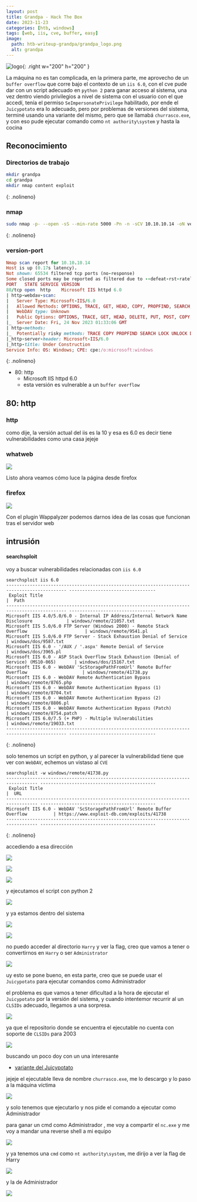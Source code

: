 ```yaml
---
layout: post
title: Grandpa - Hack The Box
date: 2023-11-23
categories: [htb, windows]
tags: [web, iis, cve, buffer, easy]
image:
  path: htb-writeup-grandpa/grandpa_logo.png
  alt: grandpa
---
```


![logo](htb-writeup-grandpa/logo.png){: .right w="200" h="200" }

La máquina no es tan complicada, en la primera parte, me aprovecho de un `buffer overflow` que corre bajo el contexto
de un `iis 6.0`, con el cve pude dar con un script adecuado en `python 2` para ganar acceso al sistema, una vez
dentro viendo privilegios a nivel de sistema con el usuario con el que accedí, tenía el permiso `SeImpersonatePrivilege`
habilitado, por ende el `Juicypotato` era lo adecuado, pero por problemas de versiones del sistema, terminé usando una variante
del mismo, pero que se llamabá `churrasco.exe`, y con eso pude ejecutar comando como  `nt authority\system` y hasta la cocina

## Reconocimiento

### Directorios de trabajo

```bash
mkdir grandpa
cd grandpa
mkdir nmap content exploit
```
{: .nolineno}

### nmap

```bash
sudo nmap -p- --open -sS --min-rate 5000 -Pn -n -sCV 10.10.10.14 -oN version-port
```
{: .nolineno}

### version-port

```ruby
Nmap scan report for 10.10.10.14
Host is up (0.17s latency).
Not shown: 65534 filtered tcp ports (no-response)
Some closed ports may be reported as filtered due to --defeat-rst-ratelimit
PORT   STATE SERVICE VERSION
80/tcp open  http    Microsoft IIS httpd 6.0
| http-webdav-scan: 
|   Server Type: Microsoft-IIS/6.0
|   Allowed Methods: OPTIONS, TRACE, GET, HEAD, COPY, PROPFIND, SEARCH, LOCK, UNLOCK
|   WebDAV type: Unknown
|   Public Options: OPTIONS, TRACE, GET, HEAD, DELETE, PUT, POST, COPY, MOVE, MKCOL, PROPFIND, PROPPATCH, LOCK, UNLOCK, SEARCH
|_  Server Date: Fri, 24 Nov 2023 01:33:06 GMT
| http-methods: 
|_  Potentially risky methods: TRACE COPY PROPFIND SEARCH LOCK UNLOCK DELETE PUT MOVE MKCOL PROPPATCH
|_http-server-header: Microsoft-IIS/6.0
|_http-title: Under Construction
Service Info: OS: Windows; CPE: cpe:/o:microsoft:windows

```
{: .nolineno}

- 80: http
	+ Microsoft IIS httpd 6.0
	+ esta versión es vulnerable a un `buffer overflow`

## 80: http

### http

como dije, la versión actual del iis es la 10 y esa es 6.0 es decir tiene vulnerabilidades como una casa jejeje

### whatweb

![](htb-writeup-grandpa/whatweb1.png)

Listo ahora veamos cómo luce la página desde firefox

### firefox

![](htb-writeup-grandpa/web1.png)

Con el plugin Wappalyzer podemos darnos idea de las cosas que funcionan tras el servidor web

## intrusión

#### searchsploit

voy a buscar vulnerabilidades relacionadas con `iis 6.0`

```
searchsploit iis 6.0
--------------------------------------------------------------------------------------------- ---------------------------------
 Exploit Title                                                                               |  Path
--------------------------------------------------------------------------------------------- ---------------------------------
Microsoft IIS 4.0/5.0/6.0 - Internal IP Address/Internal Network Name Disclosure             | windows/remote/21057.txt
Microsoft IIS 5.0/6.0 FTP Server (Windows 2000) - Remote Stack Overflow                      | windows/remote/9541.pl
Microsoft IIS 5.0/6.0 FTP Server - Stack Exhaustion Denial of Service                        | windows/dos/9587.txt
Microsoft IIS 6.0 - '/AUX / '.aspx' Remote Denial of Service                                 | windows/dos/3965.pl
Microsoft IIS 6.0 - ASP Stack Overflow Stack Exhaustion (Denial of Service) (MS10-065)       | windows/dos/15167.txt
Microsoft IIS 6.0 - WebDAV 'ScStoragePathFromUrl' Remote Buffer Overflow                     | windows/remote/41738.py
Microsoft IIS 6.0 - WebDAV Remote Authentication Bypass                                      | windows/remote/8765.php
Microsoft IIS 6.0 - WebDAV Remote Authentication Bypass (1)                                  | windows/remote/8704.txt
Microsoft IIS 6.0 - WebDAV Remote Authentication Bypass (2)                                  | windows/remote/8806.pl
Microsoft IIS 6.0 - WebDAV Remote Authentication Bypass (Patch)                              | windows/remote/8754.patch
Microsoft IIS 6.0/7.5 (+ PHP) - Multiple Vulnerabilities                                     | windows/remote/19033.txt
--------------------------------------------------------------------------------------------- ---------------------------------
```
{: .nolineno}

solo tenemos un script en python, y al parecer la vulnerabilidad tiene que ver con `WebDAV`, echemos un vistaso al `CVE`

```
searchsploit -w windows/remote/41738.py
---------------------------------------------------------------------------------- --------------------------------------------
 Exploit Title                                                                    |  URL
---------------------------------------------------------------------------------- --------------------------------------------
Microsoft IIS 6.0 - WebDAV 'ScStoragePathFromUrl' Remote Buffer Overflow          | https://www.exploit-db.com/exploits/41738
---------------------------------------------------------------------------------- --------------------------------------------

```
{: .nolineno}

accediendo a esa dirección

![](htb-writeup-grandpa/web2.png)

![](htb-writeup-grandpa/web3.png)

![](htb-writeup-grandpa/web4.png)

y ejecutamos el script con python 2

![](htb-writeup-grandpa/web5.png)

y ya estamos dentro del sistema

![](htb-writeup-grandpa/shell1.png)

![](htb-writeup-grandpa/shell2.png)

no puedo acceder al directorio `Harry` y ver la flag, creo que vamos a tener o convertirnos en `Harry` o ser `Administrator`

![](htb-writeup-grandpa/shell3.png)

uy esto se pone bueno, en esta parte, creo que se puede usar el `Juicypotato` para ejecutar comandos como Administrador

el problema es que vamos a tener dificultad a la hora de ejecutar el `Juicypotato` por la versión del sistema, y cuando 
intentemor recurrir al un `CLSIDs` adecuado, llegamos a una sorpresa.

![](htb-writeup-grandpa/shell4.png)

ya que el repositorio donde se encuentra el ejecutable no cuenta con soporte de `CLSIDs` para 2003

![](htb-writeup-grandpa/shell5.png)

buscando un poco doy con un una interesante

- [variante del Juicypotato](https://binaryregion.wordpress.com/2021/08/04/privilege-escalation-windows-churrasco-exe/)

jejeje el ejecutable lleva de nombre `churrasco.exe`, me lo descargo y lo paso a la máquina víctima

![](htb-writeup-grandpa/shell6.png)

y solo tenemos que ejecutarlo y nos pide el comando a ejecutar como Administrador

para ganar un cmd como Administrador , me voy a compartir el `nc.exe` y me voy a mandar una reverse shell
a mi equipo

![](htb-writeup-grandpa/shell7.png)

y ya tenemos una `cmd` como `nt authority\system`, me dirijo a ver la flag de Harry

![](htb-writeup-grandpa/flag1.png)

y la de Administrador

![](htb-writeup-grandpa/flag2.png)
